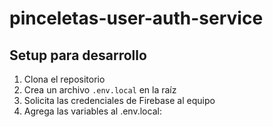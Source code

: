 # pinceletas-user-auth-service

## Setup para desarrollo

1. Clona el repositorio
2. Crea un archivo `.env.local` en la raíz
3. Solicita las credenciales de Firebase al equipo
4. Agrega las variables al .env.local:
